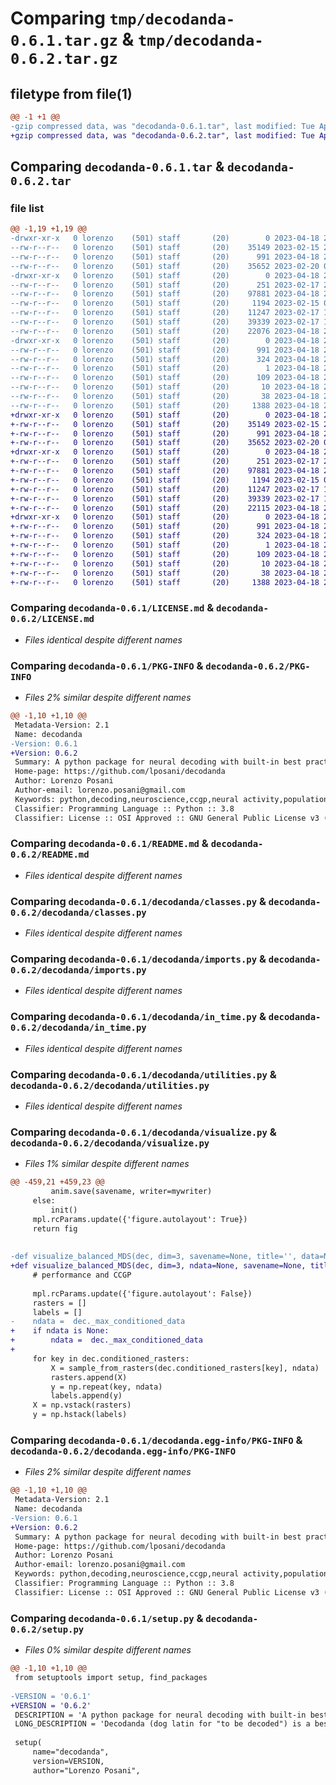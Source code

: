 # Comparing `tmp/decodanda-0.6.1.tar.gz` & `tmp/decodanda-0.6.2.tar.gz`

## filetype from file(1)

```diff
@@ -1 +1 @@
-gzip compressed data, was "decodanda-0.6.1.tar", last modified: Tue Apr 18 20:41:05 2023, max compression
+gzip compressed data, was "decodanda-0.6.2.tar", last modified: Tue Apr 18 20:46:56 2023, max compression
```

## Comparing `decodanda-0.6.1.tar` & `decodanda-0.6.2.tar`

### file list

```diff
@@ -1,19 +1,19 @@
-drwxr-xr-x   0 lorenzo    (501) staff       (20)        0 2023-04-18 20:41:05.642897 decodanda-0.6.1/
--rw-r--r--   0 lorenzo    (501) staff       (20)    35149 2023-02-15 23:52:18.000000 decodanda-0.6.1/LICENSE.md
--rw-r--r--   0 lorenzo    (501) staff       (20)      991 2023-04-18 20:41:05.642450 decodanda-0.6.1/PKG-INFO
--rw-r--r--   0 lorenzo    (501) staff       (20)    35652 2023-02-20 04:52:59.000000 decodanda-0.6.1/README.md
-drwxr-xr-x   0 lorenzo    (501) staff       (20)        0 2023-04-18 20:41:05.638515 decodanda-0.6.1/decodanda/
--rw-r--r--   0 lorenzo    (501) staff       (20)      251 2023-02-17 22:21:32.000000 decodanda-0.6.1/decodanda/__init__.py
--rw-r--r--   0 lorenzo    (501) staff       (20)    97881 2023-04-18 20:06:07.000000 decodanda-0.6.1/decodanda/classes.py
--rw-r--r--   0 lorenzo    (501) staff       (20)     1194 2023-02-15 00:18:50.000000 decodanda-0.6.1/decodanda/imports.py
--rw-r--r--   0 lorenzo    (501) staff       (20)    11247 2023-02-17 19:33:24.000000 decodanda-0.6.1/decodanda/in_time.py
--rw-r--r--   0 lorenzo    (501) staff       (20)    39339 2023-02-17 17:08:36.000000 decodanda-0.6.1/decodanda/utilities.py
--rw-r--r--   0 lorenzo    (501) staff       (20)    22076 2023-04-18 20:39:00.000000 decodanda-0.6.1/decodanda/visualize.py
-drwxr-xr-x   0 lorenzo    (501) staff       (20)        0 2023-04-18 20:41:05.641756 decodanda-0.6.1/decodanda.egg-info/
--rw-r--r--   0 lorenzo    (501) staff       (20)      991 2023-04-18 20:41:05.000000 decodanda-0.6.1/decodanda.egg-info/PKG-INFO
--rw-r--r--   0 lorenzo    (501) staff       (20)      324 2023-04-18 20:41:05.000000 decodanda-0.6.1/decodanda.egg-info/SOURCES.txt
--rw-r--r--   0 lorenzo    (501) staff       (20)        1 2023-04-18 20:41:05.000000 decodanda-0.6.1/decodanda.egg-info/dependency_links.txt
--rw-r--r--   0 lorenzo    (501) staff       (20)      109 2023-04-18 20:41:05.000000 decodanda-0.6.1/decodanda.egg-info/requires.txt
--rw-r--r--   0 lorenzo    (501) staff       (20)       10 2023-04-18 20:41:05.000000 decodanda-0.6.1/decodanda.egg-info/top_level.txt
--rw-r--r--   0 lorenzo    (501) staff       (20)       38 2023-04-18 20:41:05.643039 decodanda-0.6.1/setup.cfg
--rw-r--r--   0 lorenzo    (501) staff       (20)     1388 2023-04-18 20:40:47.000000 decodanda-0.6.1/setup.py
+drwxr-xr-x   0 lorenzo    (501) staff       (20)        0 2023-04-18 20:46:56.473711 decodanda-0.6.2/
+-rw-r--r--   0 lorenzo    (501) staff       (20)    35149 2023-02-15 23:52:18.000000 decodanda-0.6.2/LICENSE.md
+-rw-r--r--   0 lorenzo    (501) staff       (20)      991 2023-04-18 20:46:56.473237 decodanda-0.6.2/PKG-INFO
+-rw-r--r--   0 lorenzo    (501) staff       (20)    35652 2023-02-20 04:52:59.000000 decodanda-0.6.2/README.md
+drwxr-xr-x   0 lorenzo    (501) staff       (20)        0 2023-04-18 20:46:56.468985 decodanda-0.6.2/decodanda/
+-rw-r--r--   0 lorenzo    (501) staff       (20)      251 2023-02-17 22:21:32.000000 decodanda-0.6.2/decodanda/__init__.py
+-rw-r--r--   0 lorenzo    (501) staff       (20)    97881 2023-04-18 20:06:07.000000 decodanda-0.6.2/decodanda/classes.py
+-rw-r--r--   0 lorenzo    (501) staff       (20)     1194 2023-02-15 00:18:50.000000 decodanda-0.6.2/decodanda/imports.py
+-rw-r--r--   0 lorenzo    (501) staff       (20)    11247 2023-02-17 19:33:24.000000 decodanda-0.6.2/decodanda/in_time.py
+-rw-r--r--   0 lorenzo    (501) staff       (20)    39339 2023-02-17 17:08:36.000000 decodanda-0.6.2/decodanda/utilities.py
+-rw-r--r--   0 lorenzo    (501) staff       (20)    22115 2023-04-18 20:45:44.000000 decodanda-0.6.2/decodanda/visualize.py
+drwxr-xr-x   0 lorenzo    (501) staff       (20)        0 2023-04-18 20:46:56.472592 decodanda-0.6.2/decodanda.egg-info/
+-rw-r--r--   0 lorenzo    (501) staff       (20)      991 2023-04-18 20:46:56.000000 decodanda-0.6.2/decodanda.egg-info/PKG-INFO
+-rw-r--r--   0 lorenzo    (501) staff       (20)      324 2023-04-18 20:46:56.000000 decodanda-0.6.2/decodanda.egg-info/SOURCES.txt
+-rw-r--r--   0 lorenzo    (501) staff       (20)        1 2023-04-18 20:46:56.000000 decodanda-0.6.2/decodanda.egg-info/dependency_links.txt
+-rw-r--r--   0 lorenzo    (501) staff       (20)      109 2023-04-18 20:46:56.000000 decodanda-0.6.2/decodanda.egg-info/requires.txt
+-rw-r--r--   0 lorenzo    (501) staff       (20)       10 2023-04-18 20:46:56.000000 decodanda-0.6.2/decodanda.egg-info/top_level.txt
+-rw-r--r--   0 lorenzo    (501) staff       (20)       38 2023-04-18 20:46:56.473912 decodanda-0.6.2/setup.cfg
+-rw-r--r--   0 lorenzo    (501) staff       (20)     1388 2023-04-18 20:46:06.000000 decodanda-0.6.2/setup.py
```

### Comparing `decodanda-0.6.1/LICENSE.md` & `decodanda-0.6.2/LICENSE.md`

 * *Files identical despite different names*

### Comparing `decodanda-0.6.1/PKG-INFO` & `decodanda-0.6.2/PKG-INFO`

 * *Files 2% similar despite different names*

```diff
@@ -1,10 +1,10 @@
 Metadata-Version: 2.1
 Name: decodanda
-Version: 0.6.1
+Version: 0.6.2
 Summary: A python package for neural decoding with built-in best practices.
 Home-page: https://github.com/lposani/decodanda
 Author: Lorenzo Posani
 Author-email: lorenzo.posani@gmail.com
 Keywords: python,decoding,neuroscience,ccgp,neural activity,population activity,neural decoding,geometry
 Classifier: Programming Language :: Python :: 3.8
 Classifier: License :: OSI Approved :: GNU General Public License v3 (GPLv3)
```

### Comparing `decodanda-0.6.1/README.md` & `decodanda-0.6.2/README.md`

 * *Files identical despite different names*

### Comparing `decodanda-0.6.1/decodanda/classes.py` & `decodanda-0.6.2/decodanda/classes.py`

 * *Files identical despite different names*

### Comparing `decodanda-0.6.1/decodanda/imports.py` & `decodanda-0.6.2/decodanda/imports.py`

 * *Files identical despite different names*

### Comparing `decodanda-0.6.1/decodanda/in_time.py` & `decodanda-0.6.2/decodanda/in_time.py`

 * *Files identical despite different names*

### Comparing `decodanda-0.6.1/decodanda/utilities.py` & `decodanda-0.6.2/decodanda/utilities.py`

 * *Files identical despite different names*

### Comparing `decodanda-0.6.1/decodanda/visualize.py` & `decodanda-0.6.2/decodanda/visualize.py`

 * *Files 1% similar despite different names*

```diff
@@ -459,21 +459,23 @@
         anim.save(savename, writer=mywriter)
     else:
         init()
     mpl.rcParams.update({'figure.autolayout': True})
     return fig
 
 
-def visualize_balanced_MDS(dec, dim=3, savename=None, title='', data=None, null=None, names=None, axs=None):
+def visualize_balanced_MDS(dec, dim=3, ndata=None, savename=None, title='', data=None, null=None, names=None, axs=None):
     # performance and CCGP
 
     mpl.rcParams.update({'figure.autolayout': False})
     rasters = []
     labels = []
-    ndata =  dec._max_conditioned_data
+    if ndata is None:
+        ndata =  dec._max_conditioned_data
+
     for key in dec.conditioned_rasters:
         X = sample_from_rasters(dec.conditioned_rasters[key], ndata)
         rasters.append(X)
         y = np.repeat(key, ndata)
         labels.append(y)
     X = np.vstack(rasters)
     y = np.hstack(labels)
```

### Comparing `decodanda-0.6.1/decodanda.egg-info/PKG-INFO` & `decodanda-0.6.2/decodanda.egg-info/PKG-INFO`

 * *Files 2% similar despite different names*

```diff
@@ -1,10 +1,10 @@
 Metadata-Version: 2.1
 Name: decodanda
-Version: 0.6.1
+Version: 0.6.2
 Summary: A python package for neural decoding with built-in best practices.
 Home-page: https://github.com/lposani/decodanda
 Author: Lorenzo Posani
 Author-email: lorenzo.posani@gmail.com
 Keywords: python,decoding,neuroscience,ccgp,neural activity,population activity,neural decoding,geometry
 Classifier: Programming Language :: Python :: 3.8
 Classifier: License :: OSI Approved :: GNU General Public License v3 (GPLv3)
```

### Comparing `decodanda-0.6.1/setup.py` & `decodanda-0.6.2/setup.py`

 * *Files 0% similar despite different names*

```diff
@@ -1,10 +1,10 @@
 from setuptools import setup, find_packages
 
-VERSION = '0.6.1'
+VERSION = '0.6.2'
 DESCRIPTION = 'A python package for neural decoding with built-in best practices.'
 LONG_DESCRIPTION = 'Decodanda (dog latin for "to be decoded") is a best-practices-made-easy Python package for decoding neural data. Decodanda is designed to expose a user-friendly and flexible interface for population activity decoding, with a series of built-in best practices to avoid the most common pitfalls. In addition, Decodanda exposes a series of functions to compute the Cross-Condition Generalization Performance (CCGP, Bernardi et al. 2020) for the geometrical analysis of neural population activity.'
 
 setup(
     name="decodanda",
     version=VERSION,
     author="Lorenzo Posani",
```

